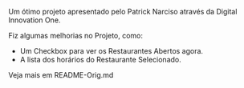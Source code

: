 Um ótimo projeto apresentado pelo Patrick Narciso através da Digital Innovation One.

Fiz algumas melhorias no Projeto, como:
- Um Checkbox para ver os Restaurantes Abertos agora.
- A lista dos horários do Restaurante Selecionado.

Veja mais em README-Orig.md
